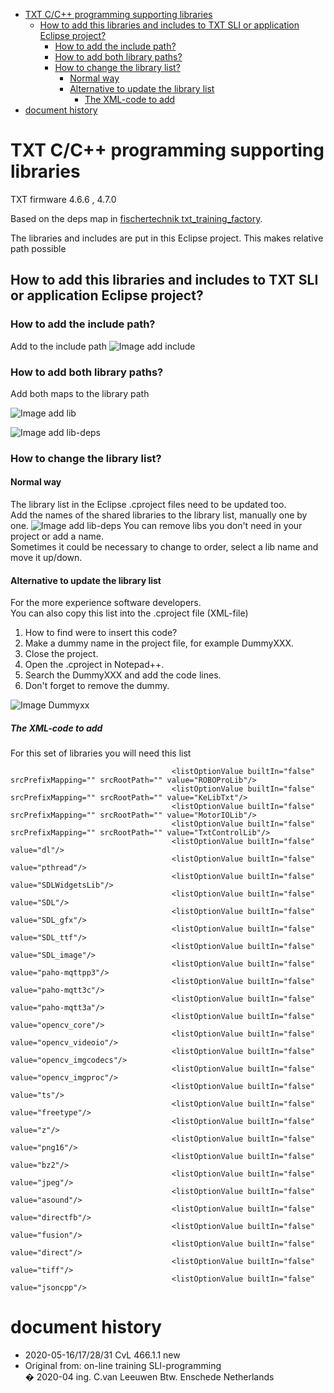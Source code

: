 <!-- TOC depthFrom:1 depthTo:6 withLinks:1 updateOnSave:1 orderedList:0 -->

- [TXT C/C++ programming supporting libraries](#txt-cc-programming-supporting-libraries)
	- [How to add this libraries and includes to TXT SLI or application Eclipse project?](#how-to-add-this-libraries-and-includes-to-txt-sli-or-application-eclipse-project)
		- [How to add the include path?](#how-to-add-the-include-path)
		- [How to add both library paths?](#how-to-add-both-library-paths)
		- [How to change the library list?](#how-to-change-the-library-list)
			- [Normal way](#normal-way)
			- [Alternative to update the library list](#alternative-to-update-the-library-list)
				- [The XML-code to add](#the-xml-code-to-add)
- [document history](#document-history)

<!-- /TOC -->
# TXT C/C++ programming supporting libraries

TXT firmware 4.6.6 , 4.7.0

Based on the deps map in [fischertechnik txt_training_factory](https://github.com/fischertechnik/txt_training_factory).

The libraries and includes are put in this Eclipse project.
This makes relative path possible


## How to add this libraries and includes to TXT SLI or application Eclipse project?

### How to add the include path?
Add to the include path
![Image add include](./docs/ProjectPropInclude.JPG)

###  How to add both library paths?
Add both maps to the library path

![Image add lib](./docs/ProjectPropLib1.JPG)

![Image add lib-deps](./docs/ProjectPropLib2.JPG)

### How to change the library list?
#### Normal way
The library list in the Eclipse .cproject files need to be updated too.<br/>
Add the names of the shared libraries to the library list, manually one by one.
![Image add lib-deps](./docs/ProjectPropLib3.JPG)
You can remove libs you don't need in your project or add a name.<br/>
Sometimes it could be necessary to change to order, select a lib name and move it up/down.

#### Alternative to update the library list
For the more experience software developers.<br/>
You can also copy this list into the .cproject file (XML-file)
1. How to find were to insert this code?
1. Make a dummy name in the project file, for example DummyXXX. 
1. Close the project. 
1. Open the .cproject in Notepad++.
1. Search the DummyXXX and add the code lines.
1. Don't forget to remove the dummy.

![Image Dummyxx](./docs/ProjectPropLib4.JPG)

##### The XML-code to add
For this set of libraries you will need this list<br/>
```
									<listOptionValue builtIn="false" srcPrefixMapping="" srcRootPath="" value="ROBOProLib"/>
									<listOptionValue builtIn="false" srcPrefixMapping="" srcRootPath="" value="KeLibTxt"/>
									<listOptionValue builtIn="false" srcPrefixMapping="" srcRootPath="" value="MotorIOLib"/>
									<listOptionValue builtIn="false" srcPrefixMapping="" srcRootPath="" value="TxtControlLib"/>
									<listOptionValue builtIn="false" value="dl"/>
									<listOptionValue builtIn="false" value="pthread"/>
									<listOptionValue builtIn="false" value="SDLWidgetsLib"/>
									<listOptionValue builtIn="false" value="SDL"/>
									<listOptionValue builtIn="false" value="SDL_gfx"/>
									<listOptionValue builtIn="false" value="SDL_ttf"/>
									<listOptionValue builtIn="false" value="SDL_image"/>
									<listOptionValue builtIn="false" value="paho-mqttpp3"/>
									<listOptionValue builtIn="false" value="paho-mqtt3c"/>
									<listOptionValue builtIn="false" value="paho-mqtt3a"/>
									<listOptionValue builtIn="false" value="opencv_core"/>
									<listOptionValue builtIn="false" value="opencv_videoio"/>
									<listOptionValue builtIn="false" value="opencv_imgcodecs"/>
									<listOptionValue builtIn="false" value="opencv_imgproc"/>
									<listOptionValue builtIn="false" value="ts"/>
									<listOptionValue builtIn="false" value="freetype"/>
									<listOptionValue builtIn="false" value="z"/>
									<listOptionValue builtIn="false" value="png16"/>
									<listOptionValue builtIn="false" value="bz2"/>
									<listOptionValue builtIn="false" value="jpeg"/>
									<listOptionValue builtIn="false" value="asound"/>
									<listOptionValue builtIn="false" value="directfb"/>
									<listOptionValue builtIn="false" value="fusion"/>
									<listOptionValue builtIn="false" value="direct"/>
									<listOptionValue builtIn="false" value="tiff"/>
									<listOptionValue builtIn="false" value="jsoncpp"/>
```

# document history
- 2020-05-16/17/28/31 CvL 466.1.1 new<br/>
- Original from: on-line training SLI-programming<br/>
  � 2020-04 ing. C.van Leeuwen Btw. Enschede Netherlands








